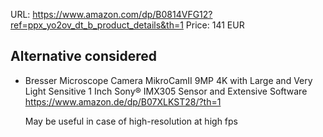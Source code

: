 URL: https://www.amazon.com/dp/B0814VFG12?ref=ppx_yo2ov_dt_b_product_details&th=1
Price: 141 EUR
## Alternative considered
- Bresser Microscope Camera MikroCamII 9MP 4K with Large and Very Light Sensitive 1 Inch Sony® IMX305 Sensor and Extensive Software
  https://www.amazon.de/dp/B07XLKST28/?th=1
  
  May be useful in case of high-resolution at high fps